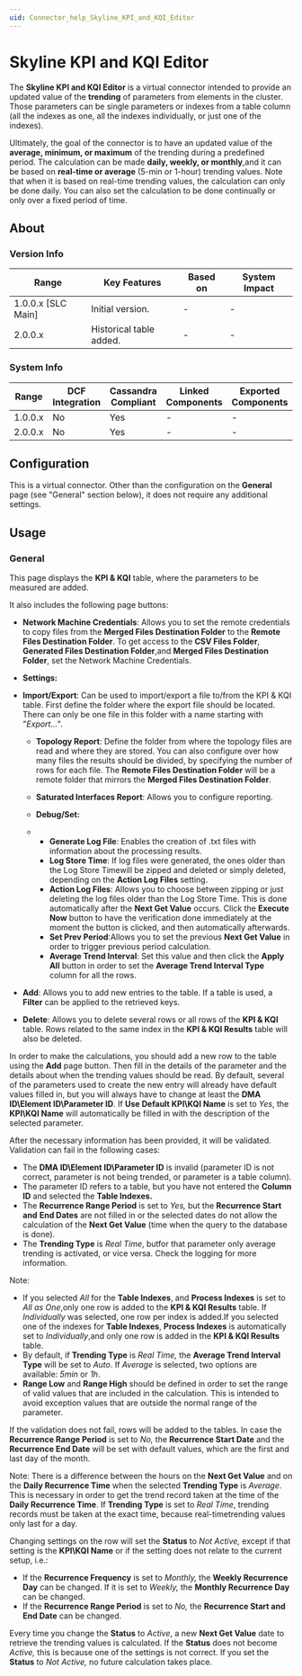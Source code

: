 ```yaml
---
uid: Connector_help_Skyline_KPI_and_KQI_Editor
---
```


# Skyline KPI and KQI Editor

The **Skyline KPI and KQI Editor** is a virtual connector intended to provide an updated value of the **trending** of parameters from elements in the cluster. Those parameters can be single parameters or indexes from a table column (all the indexes as one, all the indexes individually, or just one of the indexes).

Ultimately, the goal of the connector is to have an updated value of the **average, minimum, or maximum** of the trending during a predefined period. The calculation can be made **daily, weekly, or monthly**,and it can be based on **real-time or average** (5-min or 1-hour) trending values. Note that when it is based on real-time trending values, the calculation can only be done daily. You can also set the calculation to be done continually or only over a fixed period of time.

## About

### Version Info

| **Range**            | **Key Features**        | **Based on** | **System Impact** |
|----------------------|-------------------------|--------------|-------------------|
| 1.0.0.x \[SLC Main\] | Initial version.        | \-           | \-                |
| 2.0.0.x              | Historical table added. | \-           | \-                |

### System Info

| **Range** | **DCF Integration** | **Cassandra Compliant** | **Linked Components** | **Exported Components** |
|-----------|---------------------|-------------------------|-----------------------|-------------------------|
| 1.0.0.x   | No                  | Yes                     | \-                    | \-                      |
| 2.0.0.x   | No                  | Yes                     | \-                    | \-                      |

## Configuration

This is a virtual connector. Other than the configuration on the **General** page (see "General" section below), it does not require any additional settings.

## Usage

### General

This page displays the **KPI & KQI** table, where the parameters to be measured are added.

It also includes the following page buttons:

- **Network Machine Credentials**: Allows you to set the remote credentials to copy files from the **Merged Files Destination Folder** to the **Remote Files Destination Folder**. To get access to the **CSV Files Folder**, **Generated Files Destination Folder**,and **Merged Files Destination Folder**, set the Network Machine Credentials.

- **Settings:**

- **Import/Export**: Can be used to import/export a file to/from the KPI & KQI table. First define the folder where the export file should be located. There can only be one file in this folder with a name starting with "*Export..."*.

  - **Topology Report**: Define the folder from where the topology files are read and where they are stored. You can also configure over how many files the results should be divided, by specifying the number of rows for each file. The **Remote Files Destination Folder** will be a remote folder that mirrors the **Merged Files Destination Folder**.

  - **Saturated Interfaces Report**: Allows you to configure reporting.

  - **Debug/Set:**

  - - **Generate Log File**: Enables the creation of .txt files with information about the processing results.
    - **Log Store Time**: If log files were generated, the ones older than the Log Store Timewill be zipped and deleted or simply deleted, depending on the **Action Log Files** setting.
    - **Action Log Files**: Allows you to choose between zipping or just deleting the log files older than the Log Store Time. This is done automatically after the **Next Get Value** occurs. Click the **Execute Now** button to have the verification done immediately at the moment the button is clicked, and then automatically afterwards.
    - **Set Prev Period**:Allows you to set the previous **Next Get Value** in order to trigger previous period calculation.
    - **Average Trend Interval**: Set this value and then click the **Apply All** button in order to set the **Average Trend Interval Type** column for all the rows.

- **Add**: Allows you to add new entries to the table. If a table is used, a **Filter** can be applied to the retrieved keys.

- **Delete**: Allows you to delete several rows or all rows of the **KPI & KQI** table. Rows related to the same index in the **KPI & KQI Results** table will also be deleted.

In order to make the calculations, you should add a new row to the table using the **Add** page button. Then fill in the details of the parameter and the details about when the trending values should be read. By default, several of the parameters used to create the new entry will already have default values filled in, but you will always have to change at least the **DMA ID\Element ID\Parameter ID**. If **Use Default KPI\KQI Name** is set to *Yes*, the **KPI\KQI Name** will automatically be filled in with the description of the selected parameter.

After the necessary information has been provided, it will be validated. Validation can fail in the following cases:

- The **DMA ID\Element ID\Parameter ID** is invalid (parameter ID is not correct, parameter is not being trended, or parameter is a table column).
- The parameter ID refers to a table, but you have not entered the **Column ID** and selected the **Table Indexes.**
- The **Recurrence Range Period** is set to *Yes,* but the **Recurrence Start** **and** **End Dates** are not filled in or the selected dates do not allow the calculation of the **Next Get Value** (time when the query to the database is done).
- The **Trending Type** is *Real Time*, butfor that parameter only average trending is activated, or vice versa. Check the logging for more information.

Note:

- If you selected *All* for the **Table Indexes**, and **Process Indexes** is set to *All as One*,only one row is added to the **KPI & KQI Results** table. If *Individually* was selected, one row per index is added.If you selected one of the indexes for **Table Indexes**, **Process Indexes** is automatically set to *Individually*,and only one row is added in the **KPI & KQI Results** table.
- By default, if **Trending Type** is *Real Time,* the **Average Trend Interval Type** will be set to *Auto*. If *Average* is selected, two options are available: *5min* or *1h*.
- **Range Low** and **Range High** should be defined in order to set the range of valid values that are included in the calculation. This is intended to avoid exception values that are outside the normal range of the parameter.

If the validation does not fail, rows will be added to the tables. In case the **Recurrence Range Period** is set to *No,* the **Recurrence Start Date** and the **Recurrence End Date** will be set with default values, which are the first and last day of the month.

Note: There is a difference between the hours on the **Next Get Value** and on the **Daily Recurrence Time** when the selected **Trending Type** is *Average*. This is necessary in order to get the trend record taken at the time of the **Daily Recurrence Time**. If **Trending Type** is set to *Real Time*, trending records must be taken at the exact time, because real-timetrending values only last for a day.

Changing settings on the row will set the **Status** to *Not Active,* except if that setting is the **KPI\KQI Name** or if the setting does not relate to the current setup, i.e.:

- If the **Recurrence Frequency** is set to *Monthly,* the **Weekly Recurrence Day** can be changed. If it is set to *Weekly,* the **Monthly Recurrence Day** can be changed.
- If the **Recurrence Range Period** is set to *No,* the **Recurrence Start and End Date** can be changed.

Every time you change the **Status** to *Active*, a new **Next Get Value** date to retrieve the trending values is calculated. If the **Status** does not become *Active,* this is because one of the settings is not correct. If you set the **Status** to *Not Active,* no future calculation takes place.
